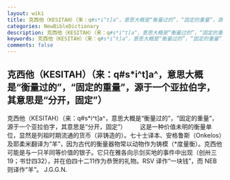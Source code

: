 ```yaml
---
layout: wiki
title: 克西他（KESITAH）（来：q#s*i^t]a^，意思大概是“衡量过的”，“固定的重量”，源于一个亚拉伯字，其意思是“分开，固定”）
categories: NewBibleDictionary
description: 克西他（KESITAH）（来：q#s*i^t]a^，意思大概是“衡量过的”，“固定的重量”，源于一个亚拉伯字，其意思是“分开，固定”）
keywords: 克西他（KESITAH）（来：q#s*i^t]a^，意思大概是“衡量过的”，“固定的重量”，源于一个亚拉伯字，其意思是“分开，固定”）
comments: false
---
```


## 克西他（KESITAH）（来：q#s*i^t]a^，意思大概是“衡量过的”，“固定的重量”，源于一个亚拉伯字，其意思是“分开，固定”）



克西他（KESITAH）（来：q#s*i^t]a^，意思大概是“衡量过的”，“固定的重量”，源于一个亚拉伯字，其意思是“分开，固定”）
　　这是一种价值未明的衡量单位，显然是列祖时期流通的货币（非铸造的）。七十士译本、安格鲁斯（Onkelos）及耶柔米翻译为“羊”，因为古代的衡量器物常以动物作为铸模（*度量衡）。克西他可能是与一只羊同等价值的银子。它只在雅各向示剑买地的事件中出现（创卅三19；书廿四32），并在伯四十二11作为恭贺的礼物。RSV 译作“一块钱”，而 NEB 则译作“羊”。
J.G.G.N.




